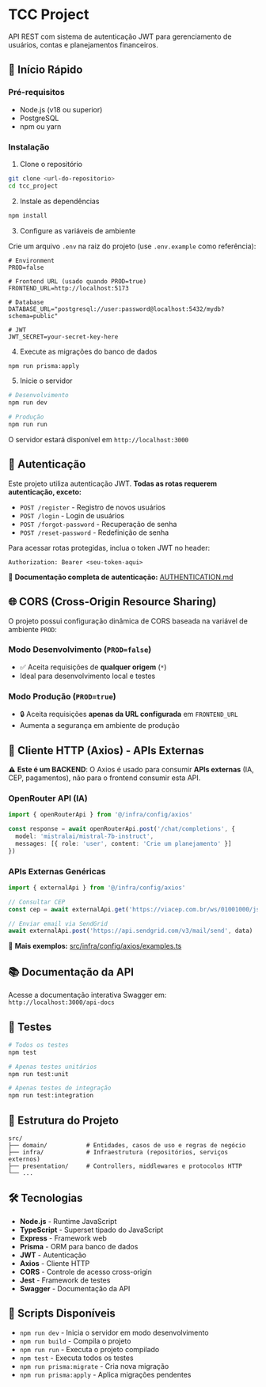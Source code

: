 # TCC Project

API REST com sistema de autenticação JWT para gerenciamento de usuários, contas e planejamentos financeiros.

## 🚀 Início Rápido

### Pré-requisitos

- Node.js (v18 ou superior)
- PostgreSQL
- npm ou yarn

### Instalação

1. Clone o repositório
```bash
git clone <url-do-repositorio>
cd tcc_project
```

2. Instale as dependências
```bash
npm install
```

3. Configure as variáveis de ambiente

Crie um arquivo `.env` na raiz do projeto (use `.env.example` como referência):

```env
# Environment
PROD=false

# Frontend URL (usado quando PROD=true)
FRONTEND_URL=http://localhost:5173

# Database
DATABASE_URL="postgresql://user:password@localhost:5432/mydb?schema=public"

# JWT
JWT_SECRET=your-secret-key-here
```

4. Execute as migrações do banco de dados
```bash
npm run prisma:apply
```

5. Inicie o servidor
```bash
# Desenvolvimento
npm run dev

# Produção
npm run run
```

O servidor estará disponível em `http://localhost:3000`

## 🔐 Autenticação

Este projeto utiliza autenticação JWT. **Todas as rotas requerem autenticação, exceto:**

- `POST /register` - Registro de novos usuários
- `POST /login` - Login de usuários
- `POST /forgot-password` - Recuperação de senha
- `POST /reset-password` - Redefinição de senha

Para acessar rotas protegidas, inclua o token JWT no header:
```
Authorization: Bearer <seu-token-aqui>
```

📖 **Documentação completa de autenticação:** [AUTHENTICATION.md](./AUTHENTICATION.md)

## 🌐 CORS (Cross-Origin Resource Sharing)

O projeto possui configuração dinâmica de CORS baseada na variável de ambiente `PROD`:

### Modo Desenvolvimento (`PROD=false`)
- ✅ Aceita requisições de **qualquer origem** (`*`)
- Ideal para desenvolvimento local e testes

### Modo Produção (`PROD=true`)
- 🔒 Aceita requisições **apenas da URL configurada** em `FRONTEND_URL`
- Aumenta a segurança em ambiente de produção

## 📡 Cliente HTTP (Axios) - APIs Externas

⚠️ **Este é um BACKEND**: O Axios é usado para consumir **APIs externas** (IA, CEP, pagamentos), não para o frontend consumir esta API.

### OpenRouter API (IA)
```typescript
import { openRouterApi } from '@/infra/config/axios'

const response = await openRouterApi.post('/chat/completions', {
  model: 'mistralai/mistral-7b-instruct',
  messages: [{ role: 'user', content: 'Crie um planejamento' }]
})
```

### APIs Externas Genéricas
```typescript
import { externalApi } from '@/infra/config/axios'

// Consultar CEP
const cep = await externalApi.get('https://viacep.com.br/ws/01001000/json/')

// Enviar email via SendGrid
await externalApi.post('https://api.sendgrid.com/v3/mail/send', data)
```

📖 **Mais exemplos:** [src/infra/config/axios/examples.ts](./src/infra/config/axios/examples.ts)

## 📚 Documentação da API

Acesse a documentação interativa Swagger em: `http://localhost:3000/api-docs`

## 🧪 Testes

```bash
# Todos os testes
npm test

# Apenas testes unitários
npm run test:unit

# Apenas testes de integração
npm run test:integration
```

## 📁 Estrutura do Projeto

```
src/
├── domain/           # Entidades, casos de uso e regras de negócio
├── infra/            # Infraestrutura (repositórios, serviços externos)
├── presentation/     # Controllers, middlewares e protocolos HTTP
└── ...
```

## 🛠️ Tecnologias

- **Node.js** - Runtime JavaScript
- **TypeScript** - Superset tipado do JavaScript
- **Express** - Framework web
- **Prisma** - ORM para banco de dados
- **JWT** - Autenticação
- **Axios** - Cliente HTTP
- **CORS** - Controle de acesso cross-origin
- **Jest** - Framework de testes
- **Swagger** - Documentação da API

## 📝 Scripts Disponíveis

- `npm run dev` - Inicia o servidor em modo desenvolvimento
- `npm run build` - Compila o projeto
- `npm run run` - Executa o projeto compilado
- `npm test` - Executa todos os testes
- `npm run prisma:migrate` - Cria nova migração
- `npm run prisma:apply` - Aplica migrações pendentes